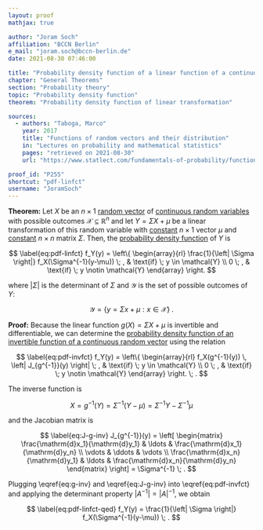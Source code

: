 ```yaml
---
layout: proof
mathjax: true

author: "Joram Soch"
affiliation: "BCCN Berlin"
e_mail: "joram.soch@bccn-berlin.de"
date: 2021-08-30 07:46:00

title: "Probability density function of a linear function of a continuous random vector"
chapter: "General Theorems"
section: "Probability theory"
topic: "Probability density function"
theorem: "Probability density function of linear transformation"

sources:
  - authors: "Taboga, Marco"
    year: 2017
    title: "Functions of random vectors and their distribution"
    in: "Lectures on probability and mathematical statistics"
    pages: "retrieved on 2021-08-30"
    url: "https://www.statlect.com/fundamentals-of-probability/functions-of-random-vectors"

proof_id: "P255"
shortcut: "pdf-linfct"
username: "JoramSoch"
---
```



**Theorem:** Let $X$ be an $n \times 1$ [random vector](/D/rvec) of [continuous random variables](/D/rvar-disc) with possible outcomes $\mathcal{X} \subseteq \mathbb{R}^n$ and let $Y = \Sigma X + \mu$ be a linear transformation of this random variable with [constant](/D/const) $n \times 1$ vector $\mu$ and [constant](/D/const) $n \times n$ matrix $\Sigma$. Then, the [probability density function](/D/pdf) of $Y$ is

$$ \label{eq:pdf-linfct}
f_Y(y) = \left\{
\begin{array}{rl}
\frac{1}{\left| \Sigma \right|} f_X(\Sigma^{-1}(y-\mu)) \; , & \text{if} \; y \in \mathcal{Y} \\
0 \; , & \text{if} \; y \notin \mathcal{Y}
\end{array}
\right.
$$

where $\lvert \Sigma \rvert$ is the determinant of $\Sigma$ and $\mathcal{Y}$ is the set of possible outcomes of $Y$:

$$ \label{eq:Y-range}
\mathcal{Y} = \left\lbrace y = \Sigma x + \mu: x \in \mathcal{X} \right\rbrace \; .
$$


**Proof:** Because the linear function $g(X) = \Sigma X + \mu$ is invertible and differentiable, we can determine the [probability density function of an invertible function of a continuous random vector](/P/pdf-invfct) using the relation

$$ \label{eq:pdf-invfct}
f_Y(y) = \left\{
\begin{array}{rl}
f_X(g^{-1}(y)) \, \left| J_{g^{-1}}(y) \right| \; , & \text{if} \; y \in \mathcal{Y} \\
0 \; , & \text{if} \; y \notin \mathcal{Y}
\end{array}
\right. \; .
$$

The inverse function is

$$ \label{eq:g-inv}
X = g^{-1}(Y) = \Sigma^{-1}(Y-\mu) = \Sigma^{-1} Y - \Sigma^{-1} \mu
$$

and the Jacobian matrix is

$$ \label{eq:J-g-inv}
J_{g^{-1}}(y) = \left[ \begin{matrix}
\frac{\mathrm{d}x_1}{\mathrm{d}y_1} & \ldots & \frac{\mathrm{d}x_1}{\mathrm{d}y_n} \\
\vdots & \ddots & \vdots \\
\frac{\mathrm{d}x_n}{\mathrm{d}y_1} & \ldots & \frac{\mathrm{d}x_n}{\mathrm{d}y_n}
\end{matrix} \right] = \Sigma^{-1} \; .
$$

Plugging \eqref{eq:g-inv} and \eqref{eq:J-g-inv} into \eqref{eq:pdf-invfct} and applying the determinant property $\lvert A^{-1} \rvert = \lvert A \rvert^{-1}$, we obtain

$$ \label{eq:pdf-linfct-qed}
f_Y(y) = \frac{1}{\left| \Sigma \right|} f_X(\Sigma^{-1}(y-\mu)) \; .
$$